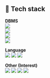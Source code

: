 
💬 Tech stack
------------------------------------------------
<b>DBMS</b><br>
<img src="https://img.shields.io/badge/Mysql 5.6, 5.7(2016.12 ~ )-4479A1?style=flat&logo=MySQL&logoColor=white"/></a><br>
<img src="https://img.shields.io/badge/Oracle 10g, 11g(2013.04 ~ 2018.02)-F80000?style=flat&logo=Oracle&logoColor=white"/></a><br>
<img src="https://img.shields.io/badge/Mongodb 3.6.x(2018.03 ~ 2019.04)-47A248?style=flat&logo=MongoDB&logoColor=white"/></a><br>
<img src="https://img.shields.io/badge/Redis 5.0.x(2018.03 ~ 2019.04)-DC382D?style=flat&logo=Redis&logoColor=white"/></a>

<b>Language</b><br>
<img src="https://img.shields.io/badge/Shell-4EAA25?style=flat&logo=Linux&logoColor=white"/></a>
<img src="https://img.shields.io/badge/Python 3.x-3776AB?style=flat&logo=Python&logoColor=white"/></a>
<img src="https://img.shields.io/badge/Django 3.0.x-092E20?style=flat&logo=Django&logoColor=white"/></a>

<b>Other (Interest)</b><br>
<img src="https://img.shields.io/badge/Logstash-005571?style=flat&logo=Logstash&logoColor=white"/></a>
<img src="https://img.shields.io/badge/Beats-005571?style=flat&logo=Beats&logoColor=white"/></a>
<img src="https://img.shields.io/badge/Elasticsearch-005571?style=flat&logo=Elasticsearch&logoColor=white"/></a>
<img src="https://img.shields.io/badge/Kibana-005571?style=flat&logo=Kibana&logoColor=white"/></a>

<!--
**gytjdlee/gytjdlee** is a ✨ _special_ ✨ repository because its `README.md` (this file) appears on your GitHub profile.

Here are some ideas to get you started:

- 🔭 I’m currently working on ...
- 🌱 I’m currently learning ...
- 👯 I’m looking to collaborate on ...
- 🤔 I’m looking for help with ...
- 💬 Ask me about ...
- 📫 How to reach me: ...
- 😄 Pronouns: ...
- ⚡ Fun fact: ...
-->
